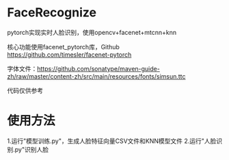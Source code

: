 # FaceRecognize
pytorch实现实时人脸识别，使用opencv+facenet+mtcnn+knn

核心功能使用facenet_pytorch库，Github https://github.com/timesler/facenet-pytorch

字体文件：https://github.com/sonatype/maven-guide-zh/raw/master/content-zh/src/main/resources/fonts/simsun.ttc

代码仅供参考

# 使用方法
1.运行"模型训练.py"，生成人脸特征向量CSV文件和KNN模型文件
2.运行"人脸识别.py"识别人脸
